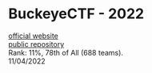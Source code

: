 # BuckeyeCTF - 2022
[official website](https://pwnoh.io/)  
[public repository](https://github.com/cscosu/buckeyectf-2022-public)  
Rank: 11%, 78th of All (688 teams).  
11/04/2022
